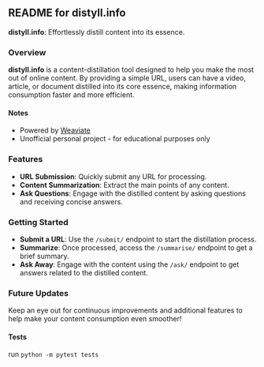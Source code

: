 ## README for distyll.info
**distyll.info**: Effortlessly distill content into its essence.

### Overview
**distyll.info** is a content-distillation tool designed to help you make the most out of online content. By providing a simple URL, users can have a video, article, or document distilled into its core essence, making information consumption faster and more efficient.

#### Notes
- Powered by [Weaviate](https://www.weaviate.io)
- Unofficial personal project - for educational purposes only

### Features
- **URL Submission**: Quickly submit any URL for processing.
- **Content Summarization**: Extract the main points of any content.
- **Ask Questions**: Engage with the distilled content by asking questions and receiving concise answers.

### Getting Started
- **Submit a URL**: Use the `/submit/` endpoint to start the distillation process.
- **Summarize**: Once processed, access the `/summarise/` endpoint to get a brief summary.
- **Ask Away**: Engage with the content using the `/ask/` endpoint to get answers related to the distilled content.

### Future Updates
Keep an eye out for continuous improvements and additional features to help make your content consumption even smoother!

#### Tests
run `python -m pytest tests`
